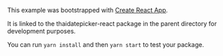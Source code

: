 This example was bootstrapped with [Create React App](https://github.com/facebook/create-react-app).

It is linked to the thaidatepicker-react package in the parent directory for development purposes.

You can run `yarn install` and then `yarn start` to test your package.
